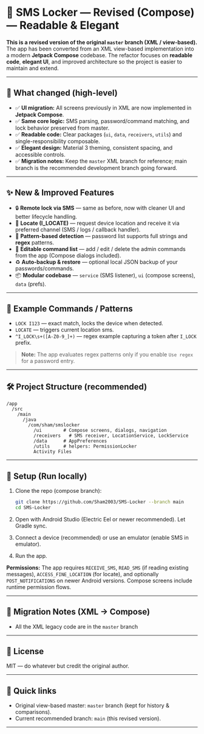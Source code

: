 # 📩 SMS Locker — Revised (Compose) — Readable & Elegant

**This is a revised version of the original `master` branch (XML / view-based).**
The app has been converted from an XML view-based implementation into a modern **Jetpack Compose** codebase. The refactor focuses on **readable code**, **elegant UI**, and improved architecture so the project is easier to maintain and extend.

---

## 🚀 What changed (high-level)

* ✅ **UI migration:** All screens previously in XML are now implemented in **Jetpack Compose**.
* ✅ **Same core logic:** SMS parsing, password/command matching, and lock behavior preserved from master.
* ✅ **Readable code:** Clear packages (`ui`, `data`, `receivers`, `utils`) and single-responsibility composable.
* ✅ **Elegant design:** Material 3 theming, consistent spacing, and accessible controls.
* ✅ **Migration notes:** Keep the `master` XML branch for reference; main branch is the recommended development branch going forward.

---

## ✨ New & Improved Features

* 🔒 **Remote lock via SMS** — same as before, now with cleaner UI and better lifecycle handling.
* 🧭 **Locate (I\_LOCATE)** — request device location and receive it via preferred channel (SMS / logs / callback handler).
* 🔁 **Pattern-based detection** — password list supports full strings and **regex** patterns.
* 🧾 **Editable command list** — add / edit / delete the admin commands from the app (Compose dialogs included).
* ♻️ **Auto-backup & restore** — optional local JSON backup of your passwords/commands.
* 📦 **Modular codebase** — `service` (SMS listener), `ui` (compose screens), `data` (prefs).

---

## 🧩 Example Commands / Patterns

* `LOCK I123` — exact match, locks the device when detected.
* `LOCATE` — triggers current location sms.
* `^I_LOCK\s+([A-Z0-9_]+)` — regex example capturing a token after `I_LOCK` prefix.

> **Note:** The app evaluates regex patterns only if you enable `Use regex` for a password entry.

---

## 🛠️ Project Structure (recommended)

```
/app
  /src
    /main
      /java
        /com/sham/smslocker
          /ui        # Compose screens, dialogs, navigation
          /receivers   # SMS receiver, LocationService, LockService
          /data      # AppPreferences
          /utils     # helpers: PermissionLocker
          Activity Files
```

---

## 🔧 Setup (Run locally)

1. Clone the repo (compose branch):

   ```bash
   git clone https://github.com/Sham2003/SMS-Locker --branch main
   cd SMS-Locker
   ```
2. Open with Android Studio (Electric Eel or newer recommended). Let Gradle sync.
3. Connect a device (recommended) or use an emulator (enable SMS in emulator).
4. Run the app.

**Permissions:** The app requires `RECEIVE_SMS`, `READ_SMS` (if reading existing messages), `ACCESS_FINE_LOCATION` (for locate), and optionally `POST_NOTIFICATIONS` on newer Android versions. Compose screens include runtime permission flows.

---

## 🔄 Migration Notes (XML -> Compose)

* All the XML legacy code are in the `master` branch
---


## 📜 License

MIT — do whatever but credit the original author.

---

## 📎 Quick links

* Original view-based master: `master` branch (kept for history & comparisons).
* Current recommended branch: `main` (this revised version).

---

